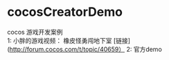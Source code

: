 # cocosCreatorDemo
cocos 游戏开发案例  
1: 小胖的游戏视频： 橡皮怪勇闯地下室  [链接](http://forum.cocos.com/t/topic/40659）
2: 官方demo